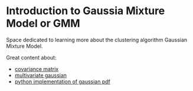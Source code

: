 # Introduction to Gaussia Mixture Model or GMM

Space dedicated to learning more about the clustering algorithm Gaussian Mixture Model.

Great content about:
- [covariance matrix](https://datascienceplus.com/understanding-the-covariance-matrix/)
- [multivariate gaussian](https://cs229.stanford.edu/section/gaussians.pdf)
- [python implementation of gaussian pdf](https://peterroelants.github.io/posts/multivariate-normal-primer/)